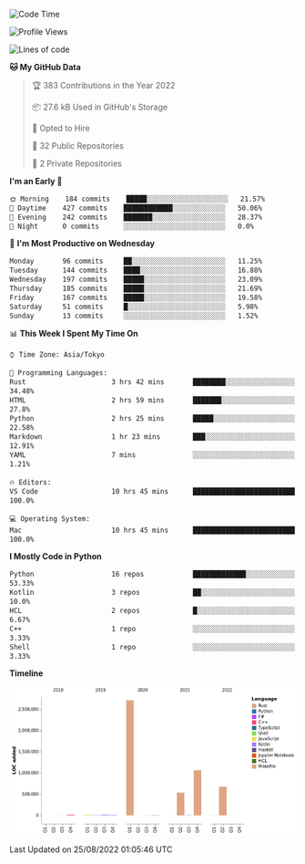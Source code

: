 <!--START_SECTION:waka-->
![Code Time](http://img.shields.io/badge/Code%20Time-441%20hrs%2015%20mins-blue)

![Profile Views](http://img.shields.io/badge/Profile%20Views-0-blue)

![Lines of code](https://img.shields.io/badge/From%20Hello%20World%20I%27ve%20Written-5%20Million%20lines%20of%20code-blue)

**🐱 My GitHub Data** 

> 🏆 383 Contributions in the Year 2022
 > 
> 📦 27.6 kB Used in GitHub's Storage 
 > 
> 💼 Opted to Hire
 > 
> 📜 32 Public Repositories 
 > 
> 🔑 2 Private Repositories  
 > 
**I'm an Early 🐤** 

```text
🌞 Morning    184 commits    █████░░░░░░░░░░░░░░░░░░░░   21.57% 
🌆 Daytime    427 commits    ████████████░░░░░░░░░░░░░   50.06% 
🌃 Evening    242 commits    ███████░░░░░░░░░░░░░░░░░░   28.37% 
🌙 Night      0 commits      ░░░░░░░░░░░░░░░░░░░░░░░░░   0.0%

```
📅 **I'm Most Productive on Wednesday** 

```text
Monday       96 commits     ██░░░░░░░░░░░░░░░░░░░░░░░   11.25% 
Tuesday      144 commits    ████░░░░░░░░░░░░░░░░░░░░░   16.88% 
Wednesday    197 commits    █████░░░░░░░░░░░░░░░░░░░░   23.09% 
Thursday     185 commits    █████░░░░░░░░░░░░░░░░░░░░   21.69% 
Friday       167 commits    █████░░░░░░░░░░░░░░░░░░░░   19.58% 
Saturday     51 commits     █░░░░░░░░░░░░░░░░░░░░░░░░   5.98% 
Sunday       13 commits     ░░░░░░░░░░░░░░░░░░░░░░░░░   1.52%

```


📊 **This Week I Spent My Time On** 

```text
⌚︎ Time Zone: Asia/Tokyo

💬 Programming Languages: 
Rust                     3 hrs 42 mins       ████████░░░░░░░░░░░░░░░░░   34.48% 
HTML                     2 hrs 59 mins       ███████░░░░░░░░░░░░░░░░░░   27.8% 
Python                   2 hrs 25 mins       █████░░░░░░░░░░░░░░░░░░░░   22.58% 
Markdown                 1 hr 23 mins        ███░░░░░░░░░░░░░░░░░░░░░░   12.91% 
YAML                     7 mins              ░░░░░░░░░░░░░░░░░░░░░░░░░   1.21%

🔥 Editors: 
VS Code                  10 hrs 45 mins      █████████████████████████   100.0%

💻 Operating System: 
Mac                      10 hrs 45 mins      █████████████████████████   100.0%

```

**I Mostly Code in Python** 

```text
Python                   16 repos            █████████████░░░░░░░░░░░░   53.33% 
Kotlin                   3 repos             ██░░░░░░░░░░░░░░░░░░░░░░░   10.0% 
HCL                      2 repos             █░░░░░░░░░░░░░░░░░░░░░░░░   6.67% 
C++                      1 repo              ░░░░░░░░░░░░░░░░░░░░░░░░░   3.33% 
Shell                    1 repo              ░░░░░░░░░░░░░░░░░░░░░░░░░   3.33%

```


**Timeline**

![Chart not found](https://raw.githubusercontent.com/kitagawa-hr/kitagawa-hr/main/charts/bar_graph.png) 


 Last Updated on 25/08/2022 01:05:46 UTC
<!--END_SECTION:waka-->
